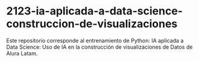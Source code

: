 # 2123-ia-aplicada-a-data-science-construccion-de-visualizaciones
Este repositorio corresponde al entrenamiento de Python: IA aplicada a Data Science: Uso de IA en la construcción de visualizaciones de Datos de Alura Latam.
